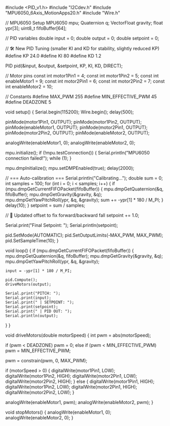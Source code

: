 #include <PID_v1.h>
#include "I2Cdev.h"
#include "MPU6050_6Axis_MotionApps20.h"
#include "Wire.h"

// MPU6050 Setup
MPU6050 mpu;
Quaternion q;
VectorFloat gravity;
float ypr[3];
uint8_t fifoBuffer[64];

// PID variables
double input = 0;
double output = 0;
double setpoint = 0;

// 🛠️ New PID Tuning (smaller KI and KD for stability, slightly reduced KP)
#define KP 24.0
#define KI 80
#define KD 1.2

PID pid(&input, &output, &setpoint, KP, KI, KD, DIRECT);

// Motor pins
const int motor1Pin1 = 4;
const int motor1Pin2 = 5;
const int enableMotor1 = 9;
const int motor2Pin1 = 6;
const int motor2Pin2 = 7;
const int enableMotor2 = 10;

// Constants
#define MAX_PWM 255
#define MIN_EFFECTIVE_PWM 45
#define DEADZONE 5

void setup() {
  Serial.begin(115200);
  Wire.begin();
  delay(500);

  pinMode(motor1Pin1, OUTPUT);
  pinMode(motor1Pin2, OUTPUT);
  pinMode(enableMotor1, OUTPUT);
  pinMode(motor2Pin1, OUTPUT);
  pinMode(motor2Pin2, OUTPUT);
  pinMode(enableMotor2, OUTPUT);

  analogWrite(enableMotor1, 0);
  analogWrite(enableMotor2, 0);

  mpu.initialize();
  if (!mpu.testConnection()) {
    Serial.println("MPU6050 connection failed!");
    while (1);
  }

  mpu.dmpInitialize();
  mpu.setDMPEnabled(true);
  delay(2000);

  // === Auto-calibration ===
  Serial.println("Calibrating...");
  double sum = 0;
  int samples = 100;
  for (int i = 0; i < samples; i++) {
    if (mpu.dmpGetCurrentFIFOPacket(fifoBuffer)) {
      mpu.dmpGetQuaternion(&q, fifoBuffer);
      mpu.dmpGetGravity(&gravity, &q);
      mpu.dmpGetYawPitchRoll(ypr, &q, &gravity);
      sum += -ypr[1] * 180 / M_PI;
    }
    delay(10);
  }
  setpoint = sum / samples;

  // 🔧 Updated offset to fix forward/backward fall
  setpoint += 1.0;

  Serial.print("Final Setpoint: ");
  Serial.println(setpoint);

  pid.SetMode(AUTOMATIC);
  pid.SetOutputLimits(-MAX_PWM, MAX_PWM);
  pid.SetSampleTime(10);
}

void loop() {
  if (mpu.dmpGetCurrentFIFOPacket(fifoBuffer)) {
    mpu.dmpGetQuaternion(&q, fifoBuffer);
    mpu.dmpGetGravity(&gravity, &q);
    mpu.dmpGetYawPitchRoll(ypr, &q, &gravity);

    input = -ypr[1] * 180 / M_PI;

    pid.Compute();
    driveMotors(output);

    Serial.print("PITCH: ");
    Serial.print(input);
    Serial.print(" | SETPOINT: ");
    Serial.print(setpoint);
    Serial.print(" | PID OUT: ");
    Serial.println(output);
  }
}

void driveMotors(double motorSpeed) {
  int pwm = abs(motorSpeed);

  if (pwm < DEADZONE) pwm = 0;
  else if (pwm < MIN_EFFECTIVE_PWM) pwm = MIN_EFFECTIVE_PWM;

  pwm = constrain(pwm, 0, MAX_PWM);

  if (motorSpeed > 0) {
    digitalWrite(motor1Pin1, LOW);
    digitalWrite(motor1Pin2, HIGH);
    digitalWrite(motor2Pin1, LOW);
    digitalWrite(motor2Pin2, HIGH);
  } else {
    digitalWrite(motor1Pin1, HIGH);
    digitalWrite(motor1Pin2, LOW);
    digitalWrite(motor2Pin1, HIGH);
    digitalWrite(motor2Pin2, LOW);
  }

  analogWrite(enableMotor1, pwm);
  analogWrite(enableMotor2, pwm);
}

void stopMotors() {
  analogWrite(enableMotor1, 0);
  analogWrite(enableMotor2, 0);
}
